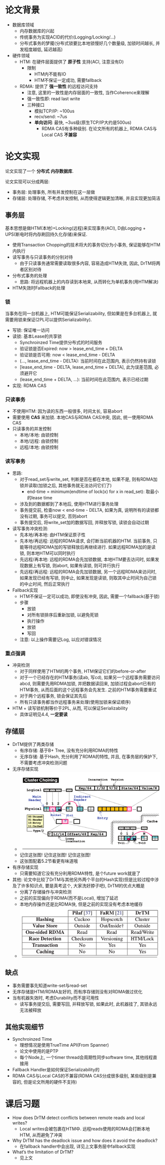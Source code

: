 # 论文背景
+ 数据库领域
    + 内存数据库的兴起
    + 传统事务为实现ACID的代价(Logging/Locking/...)
    + 分布式事务的梦魇(分布式锁要比本地锁慢好几个数量级, 加锁时间越长, 并发程度越低, 延迟越高)
+ 硬件领域
    + HTM: 在硬件层面提供了 **原子性** 支持(ACI, 注意没有D)
        + 限制
            + HTM内不能有IO
            + HTM不保证一定成功, 需要fallback
    + RDMA: 提供了 **强一致性** 的远程访问支持
        + 注意, 这里的一致性是内存层面的一致性, 当作Coherence来理解
        + 强一致性即: read last write
        + 三种接口
            + 模拟TCP/IP: ~100us
            + recv/send: ~7us
            + **单向访问**: 最快, ~3us级(原生TCP/IP大约是500us)
                + RDMA CAS有多种级别. 在论文所有的机器上, RDMA CAS与Local CAS **不兼容**

# 论文实现
论文实现了一个 **分布式** **内存数据库**.

论文实现可以分成两层:

+ 事务层: 处理事务, 所有并发控制在这一层做
+ 存储层: 处理存储, 不考虑并发控制, 从而使得逻辑更加清晰, 并且实现更加简洁

## 事务层
基本思想是做HTM(本地)+Locking(远程)来实现事务(ACI), D由Logging + UPS(断电时将内存刷回持久化存储)来保证.

+ 使用Transaction Chopping的技术将大的事务切分为小事务, 保证能够在HTM内执行
+ 读写事务与只读事务的分别对待
    + 由于只读事务通常需要读取很多内容, 容易造成HTM失效, 因此, DrTM将两者区别对待
+ 分布式事务的处理
    + 思路: 将远程机器上的内存读到本地来, 从而转化为单机事务(用HTM解决)
+ HTM失效时Fallback的处理

### 锁
当事务在同一台机器上, HTM可能保证Serializability, 但如果是在多台机器上, 就需要用锁来保证(2PL可以提供Serializability).

+ 写锁: 保证唯一访问
+ 读锁: 基本Lease的共享锁
    + Synchroinzed Time提供分布式的时间服务
    + 验证锁是否Expired: now > lease_end_time + DELTA
    + 验证锁是否可用: now < lease_end_time - DELTA
    + \(..., lease_end_time - DELTA\): 当前时间在此范围内, 表示仍然持有读锁
    + \[lease_end_time - DELTA, lease_end_time + DELTA\], 此为误差范围, 必须避开它
    + \(lease_end_time + DELTA, ...\): 当前时间在此范围内, 表示已经过期
+ 实现: RDMA CAS

### 只读事务
+ 不使用HTM: 因为读的东西一般很多, 时间太长, 容易abort
+ 需要使用 **CAS** 来加锁. 本地CAS与RDMA CAS冲突, 因此, 统一使用RDMA CAS
+ 只读事务的并发控制
    + 本地/本地: 由锁控制
    + 本地/远程: 由锁控制
    + 远程/本地: 由锁控制

### 读写事务
+ 思路:
    + 对于read_set与write_set, 判断是否在都在本地, 如果不是, 则有RDMA加锁并读取(加锁之后, 其他事务就无法访问它们了)
        + end-time = minimum(endtime of lock(x) for x in read_set): 取最小的lease time
    + 涉及到的数据都到了本地后, 使用HTM进行事务处理
    + 事务提交前, 检查now < end-time - DELTA, 如果为真, 说明所有的读锁都没有过期, 事务可以提交, 否则abort
    + 事务提交后, 将write_set加的数据写回, 并释放写锁, 读锁会自动过期
+ 读写事务冲突检测:
    + 先本地/再本地: 由HTM保证原子性
    + 先本地/再远程: 远程的RDMA请求, 会打断当前机器的HTM. 当前事务, 只能等待远程RDMA加的写锁释放后再继续进行. 如果远程RDMA加的是读锁, 则本地HTM可以同时执行
    + 先远程/再本地: 远程的RDMA会先加锁数据, 本地HTM要去访问时, 如果发现数据上有写锁, 则abort, 如果有读锁, 则可并行执行
    + 先远程/再远程: 远程的RDMA会先加锁数据, 另一个远程RDMA来访问时, 如果发现已经有写锁, 则中止, 如果发现是读锁, 则取其中止时间为自己锁的中止时间, 然后正常执行
+ Fallback实现
    + HTM不保证一定可以成功, 即使没有冲突, 因此, 需要一个fallback(基于锁)
    + 步骤
        + 放锁
        + 对所有锁排序后重新加锁, 以避免死锁
        + 执行操作
        + 放锁
        + 写回
    + 注意: 以上操作需要记Log, 以应对错误情况

### 重点强调
+ 冲突检测
    + 对于同样使用了HTM的两个事务, HTM保证它们的before-or-after
    + 对于一个已经存在的HTM事务(读ab, 写cd), 如果另一个远程事务需要访问abcd, 则需要先用RDMA加锁, 并把数据读回来, 加锁过程会abort已有的HTM事务, 从而后面的这个远程事务会先发生. 之前的HTM事务需要重试
    + 对于两个远程事务, 锁会保证其先后
    + 所有只读事务都当作远程事务来处理(使用加锁来保证顺序)
+ HTM + 读写锁机制等价于2PL, 从而, 可以保证Serializability
    + 具体证明见4.4, **一定要读**

## 存储层
+ DrTM提供了两类存储
    + 有序存储: 基于B+ Tree, 没有充分利用RDMA的特性
    + 无序存储: 基于Hash, 充分利用了RDMA的特性, 并且, 在事务层的保护下, 不需要考虑冲突检测问题
+ 无序存储实现
    + ![](img/14-RDMA-hash-imp.png)
    + 记住这张图! 记住这张图! 记住这张图!
    + 这张图配着5.2节看更有味道哦
+ 有序存储实现
    + 只需要知道它没有充分利用RDMA特性, 是个future work就是了
+ 其他: 论文中比较了DrTM与其他另外两个平台的Hash实现(但是比较过程中涉及了许多知识点, 要是真考这个, 大家洗好脖子吧), DrTM的优点大概是
    + 分离了存储操作与冲突检测
    + 之前的实现偏向于RDMA(而不是Local), 增加了延迟
    + 本地内存操作还是比RDMA快, 但是之前的实现没有考虑本地缓存
    + ![](img/14-RDMA-hash.png)

## 缺点
+ 事务需要事先知道write-set与read-set
+ 无序存储是HTM/RDMA友好的, 而有序存储则没有对RDMA做过优化
+ 当有机器失效时, 考虑Durability而不是可用性
    + 读写事务提交后, 需要写回, 并释放写锁, 如果此时, 此机器挂了, 其锁永远无法被释放

## 其他实现细节
+ Synchroinzed Time
    + 理想情况是使用TrueTime API(From Spanner)
    + 论文中使用的是PTP
    + 每个Node上, 一个timer thread会周期性同步software time, 其他线程直接用
+ Fallback Handler是如何保证Serializability的
+ RDMA CAS与Local CAS的不兼容(RDMA CAS分成很多级别, 某些级别是兼容的, 但是论文所用的硬件不支持)

# 课后习题
+ How does DrTM detect conflicts between remote reads and local writes?
    + Local writes会被包裹在HTM中. 远程reads使用的RDMA会打断本地HTM, 从而避免了冲突
+ Why DrTM has the deadlock issue and how does it avoid the deadlock?
    + 在fallback handler中会出现, 详见上文事务层中fallback实现
+ What’s the limitation of DrTM?
    + 见上文
